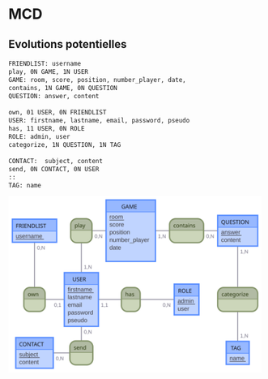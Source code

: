 # MCD

## Evolutions potentielles

```
FRIENDLIST: username
play, 0N GAME, 1N USER
GAME: room, score, position, number_player, date,
contains, 1N GAME, 0N QUESTION
QUESTION: answer, content

own, 01 USER, 0N FRIENDLIST
USER: firstname, lastname, email, password, pseudo
has, 11 USER, 0N ROLE
ROLE: admin, user
categorize, 1N QUESTION, 1N TAG

CONTACT:  subject, content
send, 0N CONTACT, 0N USER
::
TAG: name
```

<img src="./Games.svg" width="500px">
